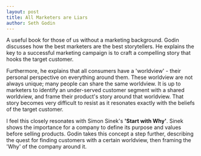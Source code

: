 ```yaml
---
layout: post
title: All Marketers are Liars
author: Seth Godin
---
```


A useful book for those of us without a marketing background. Godin discusses how the best marketers are the best storytellers. He explains the key to a successful marketing campaign is to craft a compelling story that hooks the target customer.

Furthermore, he explains that all consumers have a 'worldview' - their personal perspective on everything around them. These worldview are not always unique; many people can share the same worldview. It is up to marketers to identify an under-served customer segment with a shared worldview, and frame their product's story around that worldview. That story becomes very difficult to resist as it resonates exactly with the beliefs of the target customer.

I feel this closely resonates with Simon Sinek's __'Start with Why'__. Sinek shows the importance for a company to define its purpose and values before selling products. Godin takes this concept a step further, describing the quest for finding customers with a certain worldview, then framing the 'Why' of the company around it.

